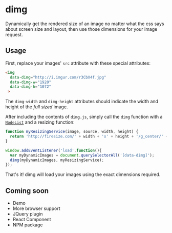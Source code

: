# dimg

Dynamically get the rendered size of an image no matter what the css says about screen size and layout, then use those dimensions for your image request.

## Usage

First, replace your images' `src` attribute with these special attributes:

```html
<img
  data-dimg="http://i.imgur.com/r3CbX4f.jpg"
  data-dimg-w="1920"
  data-dimg-h="1072"
 >
```

The `dimg-width` and `dimg-height` attributes should indicate the width and
height of the _full sized_ image.

After including the contents of `dimg.js`, simply call the `dimg` function
with a [`NodeList`](https://developer.mozilla.org/en-US/docs/Web/API/NodeList)
and a resizing function:

```javascript
function myResizingService(image, source, width, height) {
  return 'http://firesize.com/' + width + 'x' + height + '/g_center/' + source;
}

window.addEventListener('load',function(){
  var myDynamicImages = document.querySelectorAll('[data-dimg]');
  dimg(myDynamicImages, myResizingService);
});
```

That's it! dimg will load your images using the exact dimensions required.

## Coming soon

 * Demo
 * More browser support
 * JQuery plugin
 * React Component
 * NPM package
